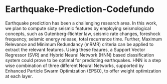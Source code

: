 # Earthquake-Prediction-Codefundo

Earthquake prediction has been a challenging research area. In this work, we plan to compute sixty seismic features by employing seismological concepts, such as Gutenberg-Richter law, seismic rate changes, foreshock frequency, seismic energy release, total recurrence time. Further, Maximum Relevance and Minimum Redundancy (mRMR) criteria can be applied to extract the relevant features. Using these feaures, a Support Vector Regressor (SVR) and Hybrid Neural Network (HNN) based classification system could prove to be optimal for predicting earthquakes. HNN is a step wise combination of three different Neural Networks, supported by Enhanced Particle Swarm Optimization (EPSO), to offer weight optimization at each layer.


